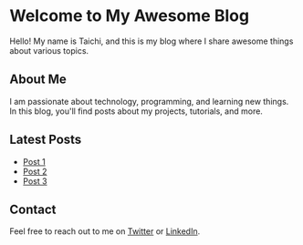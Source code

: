 # Welcome to My Awesome Blog

Hello! My name is Taichi, and this is my blog where I share awesome things about various topics. 

## About Me

I am passionate about technology, programming, and learning new things. In this blog, you'll find posts about my projects, tutorials, and more.

## Latest Posts

- [Post 1](#)
- [Post 2](#)
- [Post 3](#)

## Contact

Feel free to reach out to me on [Twitter](https://twitter.com) or [LinkedIn](https://linkedin.com).
